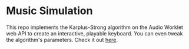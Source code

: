 # Music Simulation

This repo implements the Karplus-Strong algorithm on the Audio Worklet web API to create an interactive, playable keyboard. 
You can even tweak the algorithm's parameters. Check it out [here](https://music-simulation.netlify.app).
